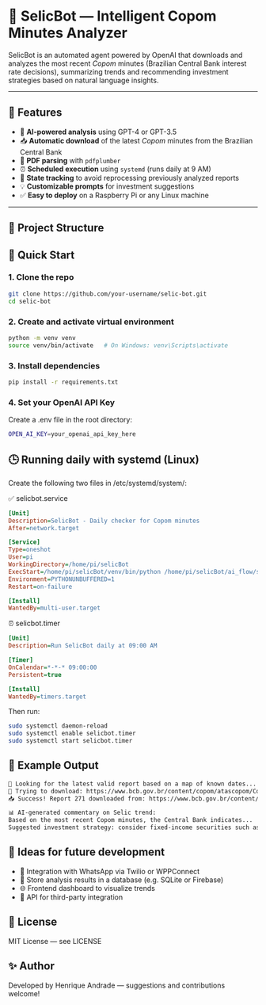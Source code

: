 

# 🤖 SelicBot — Intelligent Copom Minutes Analyzer

SelicBot is an automated agent powered by OpenAI that downloads and analyzes the most recent *Copom* minutes (Brazilian Central Bank interest rate decisions), summarizing trends and recommending investment strategies based on natural language insights.


---

## 📌 Features

- 🧠 **AI-powered analysis** using GPT-4 or GPT-3.5
- 📥 **Automatic download** of the latest *Copom* minutes from the Brazilian Central Bank
- 📄 **PDF parsing** with `pdfplumber`
- ⏰ **Scheduled execution** using `systemd` (runs daily at 9 AM)
- 📝 **State tracking** to avoid reprocessing previously analyzed reports
- 💡 **Customizable prompts** for investment suggestions
- ✅ **Easy to deploy** on a Raspberry Pi or any Linux machine

---

## 📂 Project Structure

## 🚀 Quick Start

### 1. Clone the repo

```bash
git clone https://github.com/your-username/selic-bot.git
cd selic-bot
```
### 2. Create and activate virtual environment
```bash
python -m venv venv
source venv/bin/activate   # On Windows: venv\Scripts\activate
```
### 3. Install dependencies
```bash
pip install -r requirements.txt
```
### 4. Set your OpenAI API Key
Create a .env file in the root directory:
```bash
OPEN_AI_KEY=your_openai_api_key_here
```

## 🕒 Running daily with systemd (Linux)
Create the following two files in /etc/systemd/system/:

✅ selicbot.service

```ini
[Unit]
Description=SelicBot - Daily checker for Copom minutes
After=network.target

[Service]
Type=oneshot
User=pi
WorkingDirectory=/home/pi/selicBot
ExecStart=/home/pi/selicBot/venv/bin/python /home/pi/selicBot/ai_flow/selic_bot_agent.py
Environment=PYTHONUNBUFFERED=1
Restart=on-failure

[Install]
WantedBy=multi-user.target
```

⏰ selicbot.timer

```ini
[Unit]
Description=Run SelicBot daily at 09:00 AM

[Timer]
OnCalendar=*-*-* 09:00:00
Persistent=true

[Install]
WantedBy=timers.target
```

Then run:

```bash
sudo systemctl daemon-reload
sudo systemctl enable selicbot.timer
sudo systemctl start selicbot.timer
```

## 💬 Example Output

```txt
📎 Looking for the latest valid report based on a map of known dates...
🔗 Trying to download: https://www.bcb.gov.br/content/copom/atascopom/Copom271-not20250618271.pdf
📥 Success! Report 271 downloaded from: https://www.bcb.gov.br/content/copom/atascopom/Copom271-not20250618271.pdf

📊 AI-generated commentary on Selic trend:
Based on the most recent Copom minutes, the Central Bank indicates...
Suggested investment strategy: consider fixed-income securities such as...
```

## 🧠 Ideas for future development

- 📲 Integration with WhatsApp via Twilio or WPPConnect
- 🧾 Store analysis results in a database (e.g. SQLite or Firebase)
- 🌐 Frontend dashboard to visualize trends
- 📡 API for third-party integration

## 📘 License
MIT License — see LICENSE

## ✨ Author
Developed by Henrique Andrade — suggestions and contributions welcome!








